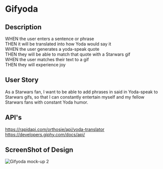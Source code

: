 # Gifyoda
## Description
WHEN the user enters a sentence or phrase <br/>
THEN it will be translated into how Yoda would say it <br/>
WHEN the user generates a yoda-speak quote <br/>
THEN they will be able to match that quote with a Starwars gif <br/>
WHEN the user matches their text to a gif <br/>
THEN they will experience joy <br/>

## User Story
As a Starwars fan, I want to be able to add phrases in said in Yoda-speak to Starwars gifs, so that I can constantly entertain myself and my fellow Starwars fans with constant Yoda humor.



## API's 
https://rapidapi.com/orthosie/api/yoda-translator <br/>
https://developers.giphy.com/docs/api/




## ScreenShot of Design
![Gifyoda mock-up 2](https://user-images.githubusercontent.com/106448076/179367543-f9b1fb7b-29c2-46f9-8a92-ccfacb517910.png)
